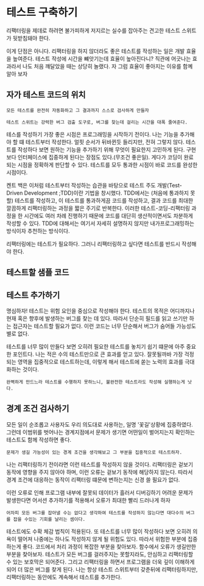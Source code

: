 # 테스트 구축하기

리팩터링을 제데로 하려면 불가피하게 저지르는 실수를 잡아주는 견고한 테스트 스위트가 뒷받침돼야 한다.

이게 단점은 아니다. 리팩터링을 하지 않더라도 좋은 테스트를 작성하는 일은 개발 효율을 높여준다. 테스트 작성에 시간을 뺴앗기는데 효율이 높아진다니? 직관에 어긋나는 효과라서 나도 처음 꺠달았을 때는 상당히 놀랬다. 자 그럼 효율이 좋아지는 이유를 함꼐 알아 보자

## 자가 테스트 코드의 위치

```
모든 테스트를 완전히 자동화하고 그 결과까지 스스로 검사하게 만들자
```

```
테스트 스위트는 강력한 버그 검출 도구로, 버그를 찾는데 걸리는 시간을 대폭 줄여준다.
```

테스를 작성하기 가장 좋은 시점은 프로그래밍을 시작하기 전이다. 나는 기능을 추가해야 할 떄 테스트부터 작성한다. 얼핏 순서가 뒤바뀐듯 들리지만, 전혀 그렇지 않다. 테스트를 작성하다 보면 원하는 기능을 추가하기 위해 무엇이 필요한지 고민하게 된다. 구현보다 인터페이스에 집중하게 된다는 장점도 있다.(무조건 좋은일). 게다가 코딩이 완료되는 시점을 정확하게 판단할 수 있다. 테스트를 모두 통과한 시점이 바로 코드를 완성한 시점이다.

켄트 백은 이처럼 테스트부터 작성하는 습관을 바탕으로 테스트 주도 개발(Test-Driven Development ;TDD)이란 기법을 창시했다. TDD에서는 (처음에 통과하지 못할) 테스트를 작성하고, 이 테스트를 통과하게끔 코드를 작성하고, 결과 코드를 최대한 깔끔하게 리팩터링하는 과정을 짧은 주기로 반복한다. 이러한 테스트-코딩-리팩터링 과정을 한 시간에도 여러 차례 진행하기 때문에 코드를 대단히 생산적이면서도 차분하게 작성할 수 있다. TDD에 대해서는 여기서 자세히 설명하지 않지만 내가프로그래밍하는 방식이자 추천하는 방식이다.

리팩터링에는 테스트가 필요하다. 그러니 리팩터링하고 싶다면 테스트를 반드시 작성해야 한다.

## 테스트할 샘플 코드

## 테스트 추가하기

명심하자! 테스트는 위험 요인을 중심으로 작성해야 한다. 테스트의 목적은 어디까지나 현재 혹은 향후에 발생하는 버그를 찾는 데 있다. 따라서 단순히 필드를 읽고 쓰기만 하는 접근자는 테스트할 필요가 없다. 이런 코드는 너무 단순해서 버그가 숨어들 가능성도 별로 없다.

테스트를 너무 많이 만들다 보면 오히려 필요한 테스트를 놓치기 쉽기 떄문에 아주 중요한 포인트다. 나는 적은 수의 테스트만으로 큰 효과를 얻고 있다. 잘못될까바 가장 걱정되는 영역을 집중적으로 테스트하는데, 이렇게 해서 테스트에 쏟는 노력의 효과를 극대화하는 것이다.

```
완벽하게 만드느라 테스트를 수행하지 못하느니, 불완전한 테스트라도 작성해 실행하는게 낫다.
```

## 경계 조건 검사하기

모든 일이 순조롭고 사용자도 우리 의도대로 사용하는, 일명 '꽃길'상황에 집중하였다. 그런데 이범위를 벗어나는 경계지점에서 문제가 생기면 어떤일이 벌어지는지 확인하는 테스트도 함께 작성하면 좋다.

```
문제가 생길 가능성이 있는 경계 조건을 생각해보고 그 부분을 집중적으로 테스트하자.
```

나는 리팩터링하기 전이라면 이런 테스트를 작성하지 않을 것이다. 리팩터링은 겉보기 동작에 영향을 주지 않아야 하며, 이런 오류는 겉보기 동작에 해당하지 않는다. 따라서 경계 조건에 대응하는 동작이 리팩터링 떄문에 변하는지는 신경 쓸 필요가 없다.

이런 오류로 인해 프로그램 내부에 잘못되 데이터가 흘러서 디버깅하기 어려운 문제가 발생한다면 어서션 추가하기를 적용해서 오류가 최대한 빨리 드러나게 하자

```
어차피 모든 버그를 잡아낼 수는 없다고 생각하여 테스트를 작성하지 않는다면 대다수의 버그를 잡을 수있는 기회를 날리는 셈이다.
```

테스트에도 수확 체감 법칙이 적용된다. 또 테스트를 너무 많이 작성하다 보면 오히려 의욕이 떨어져 나중에는 하나도 작성하지 않게 될 위험도 있다. 따라서 위험한 부분에 집중하는게 좋다. 코드에서 처리 과정이 복잡한 부분을 찾아보자. 함수에서 오류가 생길만한 부분을 찾아보자. 테스트가 모든 버그를 걸러주지는 못할지라도, 안심하고 리팩터링할 수 있는 보호막은 되어준다. 그리고 리팩터링을 하면서 프로그램을 더욱 깊이 이해하게 되어 더 많은 버그를 찾게 된다. 나는 항상 테스트 스위트부터 갖춘뒤에 리팩터링하지만, 리팩터링하는 동안에도 계속해서 테스트를 추가한다.
